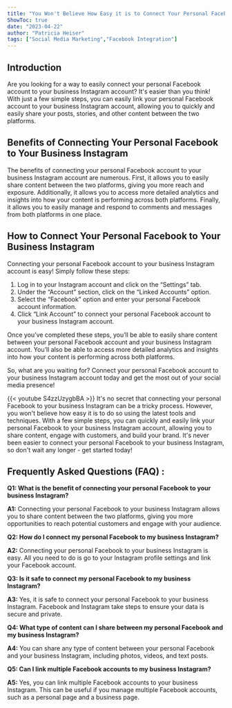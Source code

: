 ```yaml
---
title: "You Won't Believe How Easy it is to Connect Your Personal Facebook to Your Business Instagram!"
ShowToc: true 
date: "2023-04-22"
author: "Patricia Heiser" 
tags: ["Social Media Marketing","Facebook Integration"]
---
```

## Introduction
Are you looking for a way to easily connect your personal Facebook account to your business Instagram account? It's easier than you think! With just a few simple steps, you can easily link your personal Facebook account to your business Instagram account, allowing you to quickly and easily share your posts, stories, and other content between the two platforms. 

## Benefits of Connecting Your Personal Facebook to Your Business Instagram
The benefits of connecting your personal Facebook account to your business Instagram account are numerous. First, it allows you to easily share content between the two platforms, giving you more reach and exposure. Additionally, it allows you to access more detailed analytics and insights into how your content is performing across both platforms. Finally, it allows you to easily manage and respond to comments and messages from both platforms in one place. 

## How to Connect Your Personal Facebook to Your Business Instagram
Connecting your personal Facebook account to your business Instagram account is easy! Simply follow these steps: 
1. Log in to your Instagram account and click on the “Settings” tab. 
2. Under the “Account” section, click on the “Linked Accounts” option. 
3. Select the “Facebook” option and enter your personal Facebook account information. 
4. Click “Link Account” to connect your personal Facebook account to your business Instagram account. 

Once you’ve completed these steps, you’ll be able to easily share content between your personal Facebook account and your business Instagram account. You’ll also be able to access more detailed analytics and insights into how your content is performing across both platforms. 

So, what are you waiting for? Connect your personal Facebook account to your business Instagram account today and get the most out of your social media presence!

{{< youtube S4zzUzygbBA >}} 
It's no secret that connecting your personal Facebook to your business Instagram can be a tricky process. However, you won't believe how easy it is to do so using the latest tools and techniques. With a few simple steps, you can quickly and easily link your personal Facebook to your business Instagram account, allowing you to share content, engage with customers, and build your brand. It's never been easier to connect your personal Facebook to your business Instagram, so don't wait any longer - get started today!

## Frequently Asked Questions (FAQ) :
**Q1: What is the benefit of connecting your personal Facebook to your business Instagram?**

**A1:** Connecting your personal Facebook to your business Instagram allows you to share content between the two platforms, giving you more opportunities to reach potential customers and engage with your audience.

**Q2: How do I connect my personal Facebook to my business Instagram?**

**A2:** Connecting your personal Facebook to your business Instagram is easy. All you need to do is go to your Instagram profile settings and link your Facebook account.

**Q3: Is it safe to connect my personal Facebook to my business Instagram?**

**A3:** Yes, it is safe to connect your personal Facebook to your business Instagram. Facebook and Instagram take steps to ensure your data is secure and private.

**Q4: What type of content can I share between my personal Facebook and my business Instagram?**

**A4:** You can share any type of content between your personal Facebook and your business Instagram, including photos, videos, and text posts.

**Q5: Can I link multiple Facebook accounts to my business Instagram?**

**A5:** Yes, you can link multiple Facebook accounts to your business Instagram. This can be useful if you manage multiple Facebook accounts, such as a personal page and a business page.


